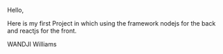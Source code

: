Hello,

Here is my first Project in which using the framework nodejs for the back and reactjs for the front.

WANDJI Williams
